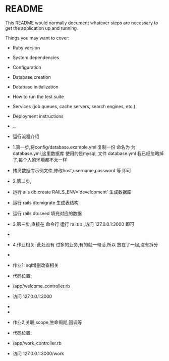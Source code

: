 # README

This README would normally document whatever steps are necessary to get the
application up and running.

Things you may want to cover:

* Ruby version

* System dependencies

* Configuration

* Database creation

* Database initialization

* How to run the test suite

* Services (job queues, cache servers, search engines, etc.)

* Deployment instructions

* ...

* 运行流程介绍

* 1.第一步,将config/database.example.yml 复制一份 命名为 为 database.yml,这里数据库 使用的是mysql, 文件 database.yml 我已经忽略掉 了,每个人的环境都不太一样
* 拷贝数据库示例文件,修改host,username,password 等 即可

* 2.第二步,
* 运行 ails db:create RAILS_ENV='development' 生成数据库
* 运行 rails db:migrate 生成表结构
* 运行 rails db:seed 填充对应的数据

* 3.第三步,直接在 命令行 运行 rails s ,访问 127.0.0.1:3000 即可
* 
* 4.作业相关: 此处没有 过多的业务,有的就一句话,所以 放在了一起,没有拆分
* 
* 作业1: sql增删改查相关
* 代码位置:
* /app/welcome_controller.rb
* 访问 127.0.0.1:3000 
* 
* 
* 作业2,关联,scope,生命周期,回调等
* 代码位置:
* /app/work_controller.rb
* 访问 127.0.0.1:3000/work